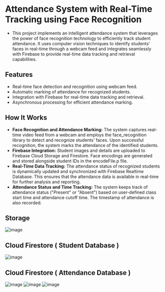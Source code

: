 # Attendance System with Real-Time Tracking using Face Recognition
- This project implements an intelligent attendance system that leverages the power of face recognition technology to efficiently track student attendance. It uses computer vision techniques to identify students' faces in real-time through a webcam feed and integrates seamlessly with Firebase to provide real-time data tracking and retrieval capabilities.

## Features
- Real-time face detection and recognition using webcam feed.
- Automatic marking of attendance for recognized students.
- Integration with Firebase for real-time data tracking and retrieval.
- Asynchronous processing for efficient attendance marking.

## How It Works
- **Face Recognition and Attendance Marking:** The system captures real-time video feed from a webcam and employs the face_recognition library to detect and recognize students' faces. Upon successful recognition, the system marks the attendance of the identified students.
- **Firebase Integration:** Student images and details are uploaded to Firebase Cloud Storage and Firestore. Face encodings are generated and stored alongside student IDs in the encodeFile.p file.
- **Real-Time Data Tracking:** The attendance status of recognized students is dynamically updated and synchronized with Firebase Realtime Database. This ensures that the attendance data is available in real-time for further analysis and reporting.
- **Attendance Status and Time Tracking:** The system keeps track of attendance status ("Present" or "Absent") based on user-defined class start time and attendance cutoff time. The timestamp of attendance is also recorded.

## Storage 

![image](https://github.com/Owais-Shaikh-0786/Attendance_System/assets/139638554/6d94e548-43bc-4f44-bfd8-5260bead90e8)

## Cloud Firestore ( Student Database )

![image](https://github.com/Owais-Shaikh-0786/Attendance_System/assets/139638554/98e7ce33-9dee-475c-8663-c93c70d93d75)

## Cloud Firestore ( Attendance Database )

![image](https://github.com/Owais-Shaikh-0786/Attendance_System/assets/139638554/da4070d8-5824-431f-8b1f-55c0792924ab)
![image](https://github.com/Owais-Shaikh-0786/Attendance_System/assets/139638554/de729695-5bb8-4eaa-9ca0-c13be9cbb8d3)
![image](https://github.com/Owais-Shaikh-0786/Attendance_System/assets/139638554/760e613f-c92b-4357-bc35-e3930dff7e59)

